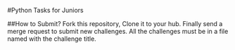 #Python Tasks for Juniors

##How to Submit?
Fork this repository, Clone it to your hub. Finally send a merge request to submit new challenges.
All the challenges must be in a file named with the challenge title.

